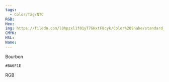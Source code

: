 ```yaml
---
tags:
  - Color/Tag/NTC
RGB:
Hex:
img: https://filedn.com/l0hpzxl1f01yT7GHxtF8cyk/Color%20Snake/standard_csv_to_svg/%23/BA6F1E.svg
CMYK:
HSL:
Name:
---
```

Bourbon
```palette
#BA6F1E
```
RGB

